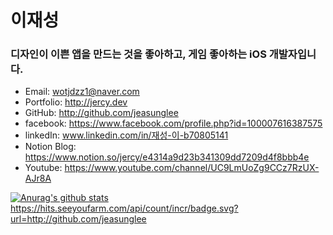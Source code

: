 # 이재성

### 디자인이 이쁜 앱을 만드는 것을 좋아하고, 게임 좋아하는 iOS 개발자입니다.

- Email: wotjdzz1@naver.com
- Portfolio: http://jercy.dev
- GitHub: http://github.com/jeasunglee
- facebook: https://www.facebook.com/profile.php?id=100007616387575
- linkedIn: www.linkedin.com/in/재성-이-b70805141
- Notion Blog: https://www.notion.so/jercy/e4314a9d23b341309dd7209d4f8bbb4e
- Youtube: https://www.youtube.com/channel/UC9LmUoZg9CCz7RzUX-AJr8A

[![Anurag's github stats](https://github-readme-stats.vercel.app/api?username=JeasungLee)](https://github.com/anuraghazra/github-readme-stats)
https://hits.seeyoufarm.com/api/count/incr/badge.svg?url=http://github.com/jeasunglee
